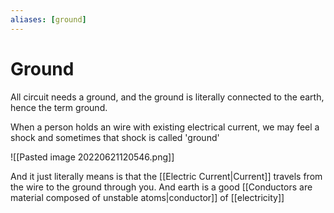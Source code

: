 ```yaml
---
aliases: [ground]
---
```


# Ground
All circuit needs a ground, and the ground is literally connected to the earth, hence the term ground.

When a person holds an wire with existing electrical current, we may feel a shock and sometimes that shock is called 'ground'

![[Pasted image 20220621120546.png]]

And it just literally means is that the [[Electric Current|Current]] travels from the wire to the ground through you. And earth is a good [[Conductors are material composed of unstable atoms|conductor]] of [[electricity]] 